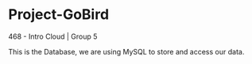 # Project-GoBird
468 - Intro Cloud | Group 5

This is the Database, we are using MySQL to store and access our data.
